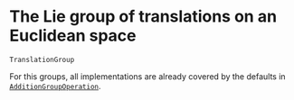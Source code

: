 # The Lie group of translations on an Euclidean space

```@docs
TranslationGroup
```

For this groups, all implementations are already covered by the defaults in [`AdditionGroupOperation`](@ref).
